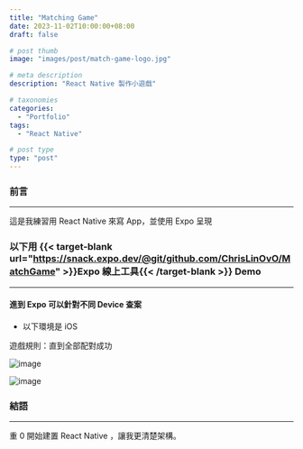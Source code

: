 ```yaml
---
title: "Matching Game"
date: 2023-11-02T10:00:00+08:00
draft: false

# post thumb
image: "images/post/match-game-logo.jpg"

# meta description
description: "React Native 製作小遊戲"

# taxonomies
categories:
  - "Portfolio"
tags:
  - "React Native"

# post type
type: "post"
---
```


### 前言

---

這是我練習用 React Native 來寫 App，並使用 Expo 呈現

### 以下用 {{< target-blank url="https://snack.expo.dev/@git/github.com/ChrisLinOvO/MatchGame" >}}Expo 線上工具{{< /target-blank >}} Demo

---

#### 進到 Expo 可以針對不同 Device 查案

- 以下環境是 iOS

遊戲規則：直到全部配對成功

![image](../../../../images/post/post-12-1.jpg)

![image](../../../../images/post/post-12-2.jpg)

### 結語

---

重 0 開始建置 React Native ，讓我更清楚架構。
